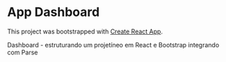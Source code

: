 # App Dashboard

This project was bootstrapped with [Create React App](https://github.com/facebook/create-react-app).

Dashboard - estruturando um projetíneo em React e Bootstrap integrando com Parse

